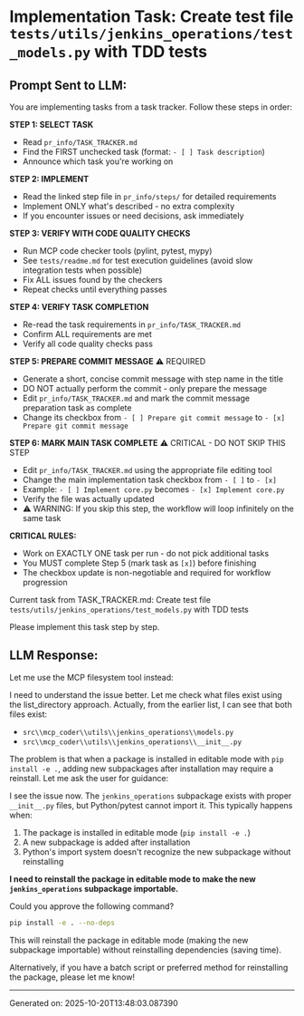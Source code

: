 # Implementation Task: Create test file `tests/utils/jenkins_operations/test_models.py` with TDD tests

## Prompt Sent to LLM:
You are implementing tasks from a task tracker. Follow these steps in order:

**STEP 1: SELECT TASK**
- Read `pr_info/TASK_TRACKER.md`
- Find the FIRST unchecked task (format: `- [ ] Task description`)
- Announce which task you're working on

**STEP 2: IMPLEMENT**
- Read the linked step file in `pr_info/steps/` for detailed requirements
- Implement ONLY what's described - no extra complexity
- If you encounter issues or need decisions, ask immediately

**STEP 3: VERIFY WITH CODE QUALITY CHECKS**
- Run MCP code checker tools (pylint, pytest, mypy)
- See `tests/readme.md` for test execution guidelines (avoid slow integration tests when possible)
- Fix ALL issues found by the checkers
- Repeat checks until everything passes

**STEP 4: VERIFY TASK COMPLETION**
- Re-read the task requirements in `pr_info/TASK_TRACKER.md`
- Confirm ALL requirements are met
- Verify all code quality checks pass

**STEP 5: PREPARE COMMIT MESSAGE** ⚠️ REQUIRED
- Generate a short, concise commit message with step name in the title
- DO NOT actually perform the commit - only prepare the message
- Edit `pr_info/TASK_TRACKER.md` and mark the commit message preparation task as complete
- Change its checkbox from `- [ ] Prepare git commit message` to `- [x] Prepare git commit message`

**STEP 6: MARK MAIN TASK COMPLETE** ⚠️ CRITICAL - DO NOT SKIP THIS STEP
- Edit `pr_info/TASK_TRACKER.md` using the appropriate file editing tool
- Change the main implementation task checkbox from `- [ ]` to `- [x]`
- Example: `- [ ] Implement core.py` becomes `- [x] Implement core.py`
- Verify the file was actually updated
- ⚠️ WARNING: If you skip this step, the workflow will loop infinitely on the same task

**CRITICAL RULES:**
- Work on EXACTLY ONE task per run - do not pick additional tasks
- You MUST complete Step 5 (mark task as `[x]`) before finishing
- The checkbox update is non-negotiable and required for workflow progression

Current task from TASK_TRACKER.md: Create test file `tests/utils/jenkins_operations/test_models.py` with TDD tests

Please implement this task step by step.

## LLM Response:
Let me use the MCP filesystem tool instead:

I need to understand the issue better. Let me check what files exist using the list_directory approach. Actually, from the earlier list, I can see that both files exist:
- `src\\mcp_coder\\utils\\jenkins_operations\\models.py`
- `src\\mcp_coder\\utils\\jenkins_operations\\__init__.py`

The problem is that when a package is installed in editable mode with `pip install -e .`, adding new subpackages after installation may require a reinstall. Let me ask the user for guidance:

I see the issue now. The `jenkins_operations` subpackage exists with proper `__init__.py` files, but Python/pytest cannot import it. This typically happens when:

1. The package is installed in editable mode (`pip install -e .`)
2. A new subpackage is added after installation
3. Python's import system doesn't recognize the new subpackage without reinstalling

**I need to reinstall the package in editable mode to make the new `jenkins_operations` subpackage importable.**

Could you approve the following command?
```bash
pip install -e . --no-deps
```

This will reinstall the package in editable mode (making the new subpackage importable) without reinstalling dependencies (saving time).

Alternatively, if you have a batch script or preferred method for reinstalling the package, please let me know!

---
Generated on: 2025-10-20T13:48:03.087390